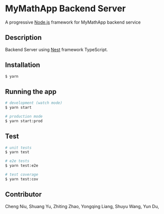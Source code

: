 # MyMathApp Backend Server

A progressive <a href="http://nodejs.org" target="_blank">Node.js</a> framework for MyMathApp backend service
## Description

Backend Server using [Nest](https://github.com/nestjs/nest) framework TypeScript.

## Installation

```bash
$ yarn
```

## Running the app

```bash
# development (watch mode)
$ yarn start

# production mode
$ yarn start:prod
```

## Test

```bash
# unit tests
$ yarn test

# e2e tests
$ yarn test:e2e

# test coverage
$ yarn test:cov
```

## Contributor
Cheng Niu, Shuang Yu, Zhiting Zhao, Yongqing Liang, Shuyu Wang, Yun Du,

